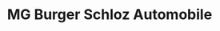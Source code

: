 ---
title: "MG Burger Schloz Automobile"
url: /uhingen/mg-burger-schloz-automobile/
shop: Autohaus
---